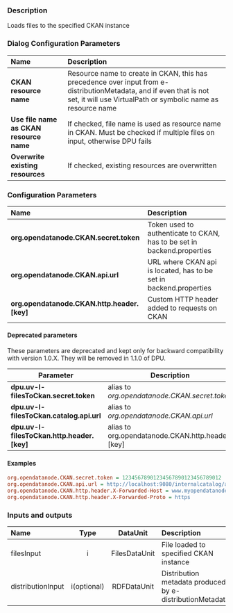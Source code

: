 ### Description

Loads files to the specified CKAN instance

### Dialog Configuration Parameters

| Name | Description |
|:----|:----|
|**CKAN resource name** |Resource name to create in CKAN, this has precedence over input from e-distributionMetadata, and if even that is not set, it will use VirtualPath or symbolic name as resource name|
|**Use file name as CKAN resource name** |If checked, file name is used as resource name in CKAN. Must be checked if multiple files on input, otherwise DPU fails|
|**Overwrite existing resources** |If checked, existing resources are overwritten|

### Configuration Parameters

| Name | Description |
|:----|:----|
|**org.opendatanode.CKAN.secret.token**    |Token used to authenticate to CKAN, has to be set in backend.properties  |
|**org.opendatanode.CKAN.api.url** | URL where CKAN api is located, has to be set in backend.properties |
|**org.opendatanode.CKAN.http.header.[key]** | Custom HTTP header added to requests on CKAN |

#### Deprecated parameters

These parameters are deprecated and kept only for backward compatibility with version 1.0.X.
They will be removed in 1.1.0 of DPU.

|Parameter                             |Description                             |
|--------------------------------------|----------------------------------------|
|**dpu.uv-l-filesToCkan.secret.token**    | alias to _org.opendatanode.CKAN.secret.token_  |
|**dpu.uv-l-filesToCkan.catalog.api.url** | alias to _org.opendatanode.CKAN.api.url_ |
|**dpu.uv-l-filesToCkan.http.header.[key]** | alias to org.opendatanode.CKAN.http.header.[key] |

#### Examples
```INI
org.opendatanode.CKAN.secret.token = 12345678901234567890123456789012
org.opendatanode.CKAN.api.url = ﻿http://localhost:9080/internalcatalog/api/action/internal_api
org.opendatanode.CKAN.http.header.X-Forwarded-Host = www.myopendatanode.org
org.opendatanode.CKAN.http.header.X-Forwarded-Proto = https
```

### Inputs and outputs

|Name |Type | DataUnit | Description | Mandatory |
|:--------|:------:|:------:|:-------------|:---------------------:|
|filesInput|i|FilesDataUnit|File loaded to specified CKAN instance|x|
|distributionInput|i(optional)|RDFDataUnit| Distribution metadata produced by e-distributionMetadata||